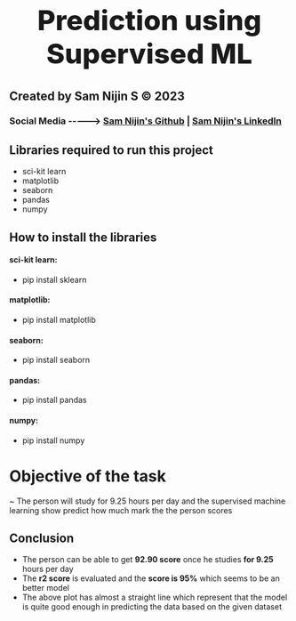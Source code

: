 <center><h1 style='font-size:50px;font-weight:800;'>Prediction using Supervised ML</h1></center>

## Created by Sam Nijin S © 2023

### Social Media -----> [Sam Nijin's Github](github.com/SamNijin) | [Sam Nijin's LinkedIn](linkedin.com/in/sam-nijin)

## Libraries required to run this project

- sci-kit learn
- matplotlib
- seaborn
- pandas
- numpy

## How to install the libraries

#### sci-kit learn:

- pip install sklearn

#### matplotlib:

- pip install matplotlib

#### seaborn:

- pip install seaborn

#### pandas:

- pip install pandas

#### numpy:

- pip install numpy

# Objective of the task

~ The person will study for 9.25 hours per day and the supervised machine learning show predict how much mark the the person scores

## Conclusion

- The person can be able to get **92.90 score** once he studies **for 9.25** hours per day
- The **r2 score** is evaluated and the **score is 95%** which seems to be an better model
- The above plot has almost a straight line which represent that the model is quite good enough in predicting the data based on the given dataset
